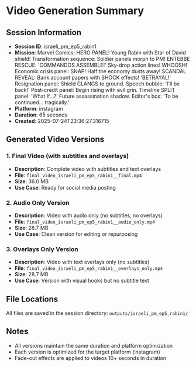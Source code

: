 # Video Generation Summary

## Session Information
- **Session ID**: israeli_pm_ep5_rabin1
- **Mission**: Marvel Comics: HERO PANEL! Young Rabin with Star of David shield! Transformation sequence: Soldier panels morph to PM! ENTEBBE RESCUE: 'COMMANDOS ASSEMBLE!' Sky-drop action lines! WHOOSH! Economic crisis panel: SNAP! Half the economy dusts away! SCANDAL REVEAL: Bank account papers with SHOCK effects! 'BETRAYAL!' Resignation panel: Shield CLANGS to ground. Speech bubble: 'I'll be back!' Post-credit panel: Begin rising with evil grin. Timeline SPLIT panel: 'What If...?' Future assassination shadow. Editor's box: 'To be continued... tragically.'
- **Platform**: instagram
- **Duration**: 65 seconds
- **Created**: 2025-07-24T23:36:27.316715

## Generated Video Versions

### 1. Final Video (with subtitles and overlays)
- **Description**: Complete video with subtitles and text overlays
- **File**: `final_video_israeli_pm_ep5_rabin1__final.mp4`
- **Size**: 36.0 MB
- **Use Case**: Ready for social media posting

### 2. Audio Only Version
- **Description**: Video with audio only (no subtitles, no overlays)
- **File**: `final_video_israeli_pm_ep5_rabin1__audio_only.mp4`
- **Size**: 28.7 MB
- **Use Case**: Clean version for editing or repurposing

### 3. Overlays Only Version
- **Description**: Video with text overlays only (no subtitles)
- **File**: `final_video_israeli_pm_ep5_rabin1__overlays_only.mp4`
- **Size**: 28.7 MB
- **Use Case**: Version with visual hooks but no subtitle text

## File Locations
All files are saved in the session directory: `outputs/israeli_pm_ep5_rabin1/`

## Notes
- All versions maintain the same duration and platform optimization
- Each version is optimized for the target platform (instagram)
- Fade-out effects are applied to videos 10+ seconds in duration
